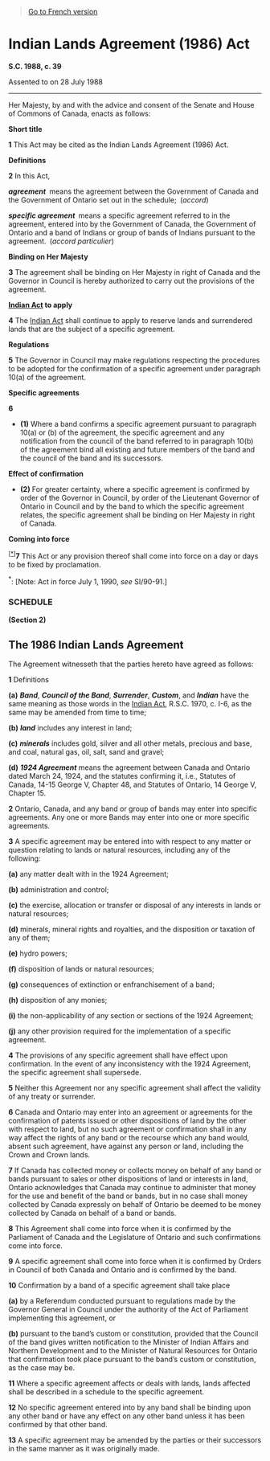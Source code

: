 > [Go to French version](/fr/Lois/Lois%20du%20Canada/1988/ch.%2039.md)

# Indian Lands Agreement (1986) Act

**S.C. 1988, c. 39**


Assented to on 28 July 1988

----------



Her Majesty, by and with the advice and consent of the Senate and House of Commons of Canada, enacts as follows:






**Short title**

**1** This Act may be cited as the Indian Lands Agreement (1986) Act.




**Definitions**

**2** In this Act,

***agreement*** means the agreement between the Government of Canada and the Government of Ontario set out in the schedule; (*accord*)

***specific agreement*** means a specific agreement referred to in the agreement, entered into by the Government of Canada, the Government of Ontario and a band of Indians or group of bands of Indians pursuant to the agreement. (*accord particulier*)




**Binding on Her Majesty**

**3** The agreement shall be binding on Her Majesty in right of Canada and the Governor in Council is hereby authorized to carry out the provisions of the agreement.




**[Indian Act](/en/Acts/Revised%20Statutes%20of%20Canada/I/I-5.md) to apply**

**4** The [Indian Act](/en/Acts/Revised%20Statutes%20of%20Canada/I/I-5.md) shall continue to apply to reserve lands and surrendered lands that are the subject of a specific agreement.




**Regulations**

**5** The Governor in Council may make regulations respecting the procedures to be adopted for the confirmation of a specific agreement under paragraph 10(a) of the agreement.




**Specific agreements**

**6** 

- **(1)** Where a band confirms a specific agreement pursuant to paragraph 10(a) or (b) of the agreement, the specific agreement and any notification from the council of the band referred to in paragraph 10(b) of the agreement bind all existing and future members of the band and the council of the band and its successors.

**Effect of confirmation**

- **(2)** For greater certainty, where a specific agreement is confirmed by order of the Governor in Council, by order of the Lieutenant Governor of Ontario in Council and by the band to which the specific agreement relates, the specific agreement shall be binding on Her Majesty in right of Canada.




**Coming into force**

<sup><a href='#I-6.7_en_1'>[*]</a></sup>**7** This Act or any provision thereof shall come into force on a day or days to be fixed by proclamation.

<a name='I-6.7_en_1'><sup>*</sup></a>: [Note: Act in force July 1, 1990, *see* SI/90-91.]<br />




### **SCHEDULE** 
**(Section 2)**
## The 1986 Indian Lands Agreement
The Agreement witnesseth that the parties hereto have agreed as follows:


**1** Definitions

**(a)** ***Band***, ***Council of the Band***, ***Surrender***, ***Custom***, and ***Indian*** have the same meaning as those words in the [Indian Act](/en/Acts/Revised%20Statutes%20of%20Canada/I/I-5.md), R.S.C. 1970, c. I-6, as the same may be amended from time to time;



**(b)** ***land*** includes any interest in land;



**(c)** ***minerals*** includes gold, silver and all other metals, precious and base, and coal, natural gas, oil, salt, sand and gravel;



**(d)** ***1924 Agreement*** means the agreement between Canada and Ontario dated March 24, 1924, and the statutes confirming it, i.e., Statutes of Canada, 14-15 George V, Chapter 48, and Statutes of Ontario, 14 George V, Chapter 15.




**2** Ontario, Canada, and any band or group of bands may enter into specific agreements. Any one or more Bands may enter into one or more specific agreements.


**3** A specific agreement may be entered into with respect to any matter or question relating to lands or natural resources, including any of the following:

**(a)** any matter dealt with in the 1924 Agreement;



**(b)** administration and control;



**(c)** the exercise, allocation or transfer or disposal of any interests in lands or natural resources;



**(d)** minerals, mineral rights and royalties, and the disposition or taxation of any of them;



**(e)** hydro powers;



**(f)** disposition of lands or natural resources;



**(g)** consequences of extinction or enfranchisement of a band;



**(h)** disposition of any monies;



**(i)** the non-applicability of any section or sections of the 1924 Agreement;



**(j)** any other provision required for the implementation of a specific agreement.




**4** The provisions of any specific agreement shall have effect upon confirmation. In the event of any inconsistency with the 1924 Agreement, the specific agreement shall supersede.


**5** Neither this Agreement nor any specific agreement shall affect the validity of any treaty or surrender.


**6** Canada and Ontario may enter into an agreement or agreements for the confirmation of patents issued or other dispositions of land by the other with respect to land, but no such agreement or confirmation shall in any way affect the rights of any band or the recourse which any band would, absent such agreement, have against any person or land, including the Crown and Crown lands.


**7** If Canada has collected money or collects money on behalf of any band or bands pursuant to sales or other dispositions of land or interests in land, Ontario acknowledges that Canada may continue to administer that money for the use and benefit of the band or bands, but in no case shall money collected by Canada expressly on behalf of Ontario be deemed to be money collected by Canada on behalf of a band or bands.


**8** This Agreement shall come into force when it is confirmed by the Parliament of Canada and the Legislature of Ontario and such confirmations come into force.


**9** A specific agreement shall come into force when it is confirmed by Orders in Council of both Canada and Ontario and is confirmed by the band.


**10** Confirmation by a band of a specific agreement shall take place

**(a)** by a Referendum conducted pursuant to regulations made by the Governor General in Council under the authority of the Act of Parliament implementing this agreement, or



**(b)** pursuant to the band’s custom or constitution, provided that the Council of the band gives written notification to the Minister of Indian Affairs and Northern Development and to the Minister of Natural Resources for Ontario that confirmation took place pursuant to the band’s custom or constitution, as the case may be.




**11** Where a specific agreement affects or deals with lands, lands affected shall be described in a schedule to the specific agreement.


**12** No specific agreement entered into by any band shall be binding upon any other band or have any effect on any other band unless it has been confirmed by that other band.


**13** A specific agreement may be amended by the parties or their successors in the same manner as it was originally made.



